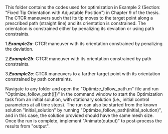 This folder contains the codes used for optimization in Example 2 (Section: "Fixed Tip Orientation with Adjustable Position") in Chapter 9 of the thesis. The CTCR maneuvers such that its tip moves to the target point along a prescribed path (straight line) and its orientation is constrained. The orientation is constrained either by penalizing its deviation or using path constraints.

1.***Example2a***: CTCR maneuver with its orientation constrained by penalizing the deviation.

2.***Example2b***: CTCR maneuver with its orientation constrained by path constraints.

3.***Example2c***: CTCR maneuvers to a farther target point with its orientation constrained by path constraints.

Navigate to any folder and open the "Optimize_follow_path.m" file and run "Optimize_follow_path([])" in the command window to start the Optimization task from an initial solution, with stationary solution (i.e., initial control parameters at all time steps). The run can also be started from the known solution "initial_solution" by running "Optimize_follow_path(initial_solution)", and in this case, the solution provided should have the same mesh size. Once the run is complete, implement "Animate(output)" to post-process the results from "output".
